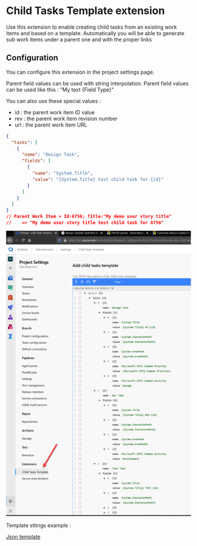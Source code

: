 # Child Tasks Template extension

Use this extension to enable creating child tasks from an existing work items and based on a template. Automatically you will be able to generate sub work items under a parent one and with the proper links

## Configuration

You can configure this extension in the project settings page.

Parent field values can be used with string interpolation. Parent field values can be used like this : "My text {Field Type}"

You can also use these special values :

- id : the parent work item ID value
- rev : the parent work item revision number
- url : the parent work item URL

```json
{
  "tasks": [
    {
      "name": "Design Task",
      "fields": [
        {
          "name": "System.Title",
          "value": "{System.Title} test child task for {id}"
        }
      ]
    }
  ]
}
// Parent Work Item > Id:6756; Title:"My demo user story title"
//    => "My demo user story title test child task for 6756"
```

![Settings screen](static/project_setup.png)

Template sttings example :

[Json template](static/demoTemplate.json)
